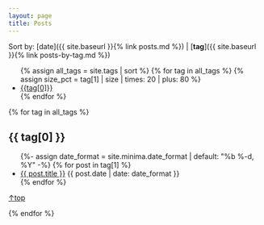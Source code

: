 ```yaml
---
layout: page
title: Posts
---
```


Sort by: [date]({{ site.baseurl }}{% link posts.md %}) \| [**tag**]({{ site.baseurl }}{% link posts-by-tag.md %})

<ul class="tag-list">
{% assign all_tags = site.tags | sort %}
{% for tag in all_tags %}
{% assign size_pct = tag[1] | size | times: 20 | plus: 80 %}
<li class="tag-link" style="font-size: {{size_pct}}%"> <a href="#{{tag[0]}}">{{tag[0]}} </a> </li>
{% endfor %}
</ul>

{% for tag in all_tags %}
## {{ tag[0] }}
  <ul class="post-list by-tag">
    {%- assign date_format = site.minima.date_format | default: "%b %-d, %Y" -%}
    {% for post in tag[1] %}
      <li class="by-tag-item">
        <a class="post-link" href="{{ post.url }}">{{ post.title }}</a>
        <span class="post-meta">{{ post.date | date: date_format }}</span>
      </li>
    {% endfor %}
  </ul>
  <p> <a href="#top"> ↑top </a>
  </p>
{% endfor %}